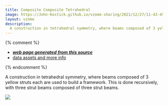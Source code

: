 ```yaml
---
title: Composite Composite Tetrahedral
image: https://John-Kostick.github.io/vzome-sharing/2021/12/27/11-43-45-Composite-Composite-Tetrahedral/Composite-Composite-Tetrahedral.png
layout: vzome
description:
  A construction in tetrahedral symmetry, where beams composed of 3 yellow struts each are used to build a framework. This is done recursively, with three strut beams composed of three strut beams.
---
```


{% comment %}
 - [***web page generated from this source***][post]
 - [data assets and more info][github]

[post]: <https://John-Kostick.github.io/vzome-sharing/2021/12/27/Composite-Composite-Tetrahedral-11-43-45.html>
[github]: <https://github.com/John-Kostick/vzome-sharing/tree/main/2021/12/27/11-43-45-Composite-Composite-Tetrahedral/>
{% endcomment %}

A construction in tetrahedral symmetry, where beams composed of 3 yellow struts each are used to build a framework. This is done recursively, with three strut beams composed of three strut beams.

<vzome-viewer style="width: 100%; height: 65vh;"
       src="https://John-Kostick.github.io/vzome-sharing/2021/12/27/11-43-45-Composite-Composite-Tetrahedral/Composite-Composite-Tetrahedral.vZome" >
  <img src="https://John-Kostick.github.io/vzome-sharing/2021/12/27/11-43-45-Composite-Composite-Tetrahedral/Composite-Composite-Tetrahedral.png" />
</vzome-viewer>
